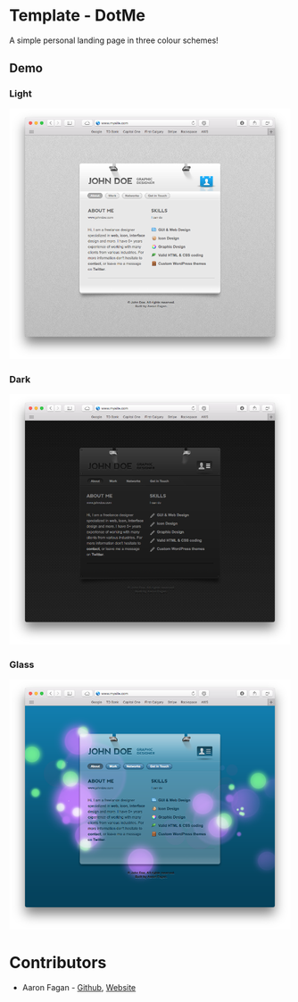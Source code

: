 # Template - DotMe
A simple personal landing page in three colour schemes!

## Demo

### Light
<p align="center">
  <img src="https://github.com/aaronfagan/template-dotme/blob/master/.demo/light.png?raw=true" alt="Light Theme"/>
</p>

### Dark
<p align="center">
  <img src="https://github.com/aaronfagan/template-dotme/blob/master/.demo/dark.png?raw=true" alt="Dark Theme"/>
</p>

### Glass
<p align="center">
  <img src="https://github.com/aaronfagan/template-dotme/blob/master/.demo/glass.png?raw=true" alt="Glass Theme"/>
</p>

# Contributors
* Aaron Fagan - [Github](https://github.com/aaronfagan), [Website](https://www.aaronfagan.ca/)
